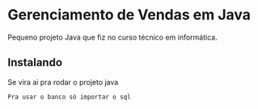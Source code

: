 # Gerenciamento de Vendas em Java

Pequeno projeto Java que fiz no curso técnico em informática.

## Instalando
  Se vira ai pra rodar o projeto java
  ```
  Pra usar o banco só importar o sql
